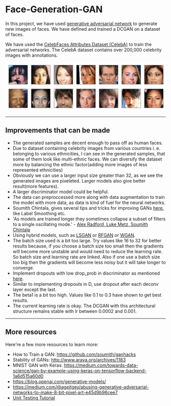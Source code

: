 # Face-Generation-GAN

In this project, we have used [generative adversarial network](https://arxiv.org/abs/1406.2661) to generate new images of faces.
We have defined and trained a DCGAN on a dataset of faces.


We have used the [CelebFaces Attributes Dataset (CelebA)](http://mmlab.ie.cuhk.edu.hk/projects/CelebA.html) to train the adversarial networks. The CelebA dataset contains over 200,000 celebrity images with annotations. 

<img src='assets/processed_face_data.png'>

---

## Improvements that can be made

- The generated samples are decent enough to pass off as human faces.
- Due to dataset containing celebrity images from various countries i. e. belonging to various ethnicities, I can see in the generated samples, that some of them look like multi-ethnic faces. We can diversify the dataset more by balancing the ethnic factor(adding more images of less represented ethnicities)
- Obviously we can use a larger input size greater than 32, as we see the generated images are pixeleted. Larger models also give better result(more features).
- A larger discriminator model could be helpful.
- The data can preproccessed more along with data augmentation to train the model with more data, as data is kind of fuel for the neural networks.
- Soumith Chintala, gives several tips and tricks for improving GANs [here](https://github.com/soumith/ganhacks), like Label Smoothing etc.
- 'As models are trained longer they sometimes collapse a subset of filters to a single oscillating mode.' - [Alex Radford, Luke Metz, Soumith Chintala](https://arxiv.org/pdf/1511.06434.pdf)
- Using hybrid models, such as [LSGAN](https://arxiv.org/pdf/1611.04076.pdf) or [RFGAN](https://arxiv.org/pdf/1801.09195.pdf) or [WGAN](https://arxiv.org/pdf/1701.07875.pdf).
- The batch size used is a bit too large. Try values like 16 to 32 for better results because, if you choose a batch size too small then the gradients will become more unstable and would need to reduce the learning rate. So batch size and learning rate are linked. Also if one use a batch size too big then the gradients will become less noisy but it will take longer to converge.
- Implement dropouts with low drop_prob in discriminator as mentioned [here](https://github.com/tensorflow/magenta/blob/master/magenta/reviews/GAN.md#disadvantages).
- Similar to implementing dropouts in D, use dropout after each deconv layer except the last.
- The beta1 is a bit too high. Values like 0.1 to 0.3 have shown to get best results.
- The current learning rate is okay. The DCGAN with this architectural structure remains stable with lr between 0.0002 and 0.001.

---

## More resources

Here're a few more resources to learn more:

- How to Train a GAN: https://github.com/soumith/ganhacks
- Stability of GANs: http://www.araya.org/archives/1183
- MNIST GAN with Keras: https://medium.com/towards-data-science/gan-by-example-using-keras-on-tensorflow-backend-1a6d515a60d0
- https://blog.openai.com/generative-models/
- https://medium.com/@ageitgey/abusing-generative-adversarial-networks-to-make-8-bit-pixel-art-e45d9b96cee7
- [Unit Testing Tutorial](https://cgoldberg.github.io/python-unittest-tutorial/])

